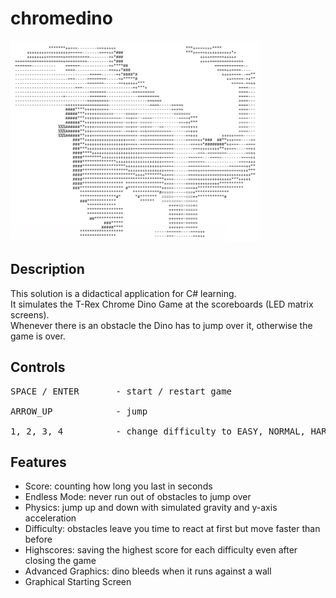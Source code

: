 # chromedino
<img src="MA-Control/Models/asciiDino.PNG" width="400px" alt="ascii art">

## Description
This solution is a didactical application for C# learning.<br>
It simulates the T-Rex Chrome Dino Game at the scoreboards (LED matrix screens).<br>
Whenever there is an obstacle the Dino has to jump over it, otherwise the game is over.<br>

## Controls
<pre>
SPACE / ENTER       - start / restart game<br>
ARROW_UP            - jump<br>
1, 2, 3, 4          - change difficulty to EASY, NORMAL, HARD or IMPOSSIBLE
</pre>

## Features
- Score:              counting how long you last in seconds
- Endless Mode:       never run out of obstacles to jump over
- Physics:            jump up and down with simulated gravity and y-axis acceleration
- Difficulty:         obstacles leave you time to react at first but move faster than before
- Highscores:         saving the highest score for each difficulty even after closing the game
- Advanced Graphics:  dino bleeds when it runs against a wall
- Graphical Starting Screen
